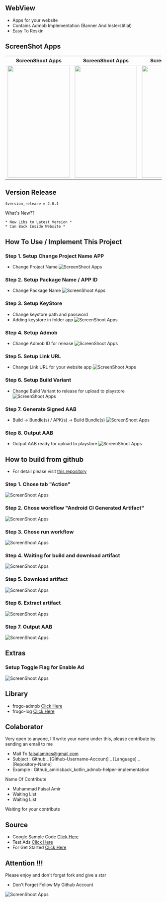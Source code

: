 ## WebView
- Apps for your website
- Contains Admob Implementation (Banner And Insterstitial)
- Easy To Reskin

## ScreenShot Apps
|                       ScreenShoot Apps                       |                       ScreenShoot Apps                       |                       ScreenShoot Apps                       |
|:------------------------------------------------------------:|:------------------------------------------------------------:|:------------------------------------------------------------:|
| <img width="200px" height="360px" src="docs/image/ss_1.png"> | <img width="200px" height="360px" src="docs/image/ss_2.png"> | <img width="200px" height="360px" src="docs/image/ss_3.png"> |

## Version Release

    $version_release = 2.0.1

What's New??

    * New Libs to Latest Version *
    * Can Back Inside Website *

## How To Use / Implement This Project

### Step 1. Setup Change Project Name APP
- Change Project Name
![ScreenShoot Apps](docs/image/how_to/1.png?raw=true)

### Step 2. Setup Package Name / APP ID
- Change Package Name
![ScreenShoot Apps](docs/image/how_to/2.png?raw=true)

### Step 3. Setup KeyStore
- Change keystore path and password
- Adding keystore in folder app
![ScreenShoot Apps](docs/image/how_to/3.png?raw=true)

### Step 4. Setup Admob
- Change Admob ID for release
![ScreenShoot Apps](docs/image/how_to/4.png?raw=true)

### Step 5. Setup Link URL
- Change Link URL for your website app
![ScreenShoot Apps](docs/image/how_to/5.png?raw=true)

### Step 6. Setup Build Variant
- Change Build Variant to release for upload to playstore
![ScreenShoot Apps](docs/image/how_to/6.png?raw=true)

### Step 7. Generate Signed AAB
- Build -> Bundle(s) / APK(s) -> Build Bundle(s)
![ScreenShoot Apps](docs/image/how_to/7.png?raw=true)

### Step 8. Output AAB
- Output AAB ready for upload to playstore
![ScreenShoot Apps](docs/image/how_to/8.png?raw=true)

## How to build from github
- For detail please visit [this repository](https://github.com/amirisback/automated-build-android-app-with-github-action)

### Step 1. Chose tab "Action"
![ScreenShoot Apps](docs/image/github-action/1.png?raw=true)

### Step 2. Chose workflow "Android CI Generated Artifact"
![ScreenShoot Apps](docs/image/github-action/2.png?raw=true)

### Step 3. Chose run workflow
![ScreenShoot Apps](docs/image/github-action/2.png?raw=true)

### Step 4. Waiting for build and download artifact
![ScreenShoot Apps](docs/image/github-action/3.png?raw=true)

### Step 5. Download artifact
![ScreenShoot Apps](docs/image/github-action/4.png?raw=true)

### Step 6. Extract artifact
![ScreenShoot Apps](docs/image/github-action/5.png?raw=true)

### Step 7. Output AAB
![ScreenShoot Apps](docs/image/github-action/6.png?raw=true)


## Extras

### Setup Toggle Flag for Enable Ad
![ScreenShoot Apps](docs/image/how_to/9.png?raw=true)

## Library
- frogo-admob [Click Here](https://github.com/amirisback/frogo-admob)
- frogo-log [Click Here](https://github.com/amirisback/frogo-log)

## Colaborator
Very open to anyone, I'll write your name under this, please contribute by sending an email to me

- Mail To faisalamircs@gmail.com
- Subject : Github _ [Github-Username-Account] _ [Language] _ [Repository-Name]
- Example : Github_amirisback_kotlin_admob-helper-implementation

Name Of Contribute
- Muhammad Faisal Amir
- Waiting List
- Waiting List

Waiting for your contribute

## Source
- Google Sample Code [Click Here](https://github.com/googleads/googleads-mobile-android-examples)
- Test Ads [Click Here](https://developers.google.com/admob/android/test-ads)
- For Get Started [Click Here](https://developers.google.com/admob/android/quick-start)

## Attention !!!
Please enjoy and don't forget fork and give a star
- Don't Forget Follow My Github Account

![ScreenShoot Apps](docs/image/mad_score.png?raw=true)